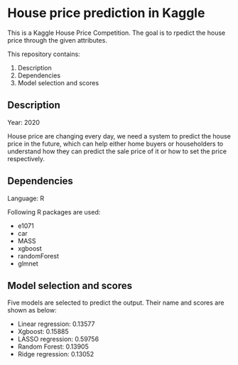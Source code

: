 # House price prediction in Kaggle

This is a Kaggle House Price Competition. The goal is to rpedict the house price through
the given attributes.

This repository contains:
1. Description
2. Dependencies
3. Model selection and scores

## Description

Year: 2020

House price are changing every day, we need a system to predict the house price in the future,
which can help either home buyers or householders to understand how they can predict the sale price
of it or how to set the price respectively.

## Dependencies

Language: R

Following R packages are used:
- e1071
- car
- MASS
- xgboost
- randomForest
- glmnet

## Model selection and scores

Five models are selected to predict the output. Their name and scores are shown as below:
- Linear regression: 0.13577
- Xgboost: 0.15885
- LASSO regression: 0.59756
- Random Forest: 0.13905
- Ridge regression: 0.13052
